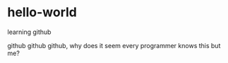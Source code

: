 # hello-world
learning github

github github github, why does it seem every programmer knows this but me?
